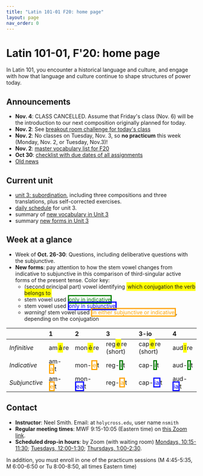 ```yaml
---
title: "Latin 101-01 F20: home page"
layout: page
nav_order: 0
---
```



# Latin 101-01, F'20: home page

In Latin 101, you encounter a historical language and culture, and engage with how that language and culture continue to shape structures of power today.


## Announcements

- **Nov. 4**: CLASS CANCELLED. Assume that Friday's class (Nov. 6) will be the introduction to our next composition originally planned for today.
- **Nov. 2**: See [breakout room challenge for today's class](./breakouts/)
- **Nov. 2**:  No classes on Tuesday, Nov. 3, so **no practicum** this week (Monday, Nov. 2, or Tuesday, Nov.3)!
- **Nov. 2**:  [master vocabulary list for F20](https://lingualatina.github.io/textbook/vocabulary/00-master/)
- **Oct 30**: [checklist with due dates of all assignments](./checklist/)
- [Old news](./oldnews/)

## Current unit

- [unit 3: subordination](./schedule/part3/), including three compositions and three translations, plus self-corrected exercises.
- [daily schedule](./schedule/part3/schedule/) for unit 3.
- summary of [new vocabulary in Unit 3](./schedule/part3/vocab/)
- summary [new forms in Unit 3](./schedule/part3/forms/)


## Week at a glance


- Week of **Oct. 26-30**: Questions, including deliberative questions with the subjunctive.
- **New forms**:  pay attention to how the stem vowel changes from indicative to subjunctive in this comparison of third-singular active forms of the present tense. Color key:
    - (second principal part) vowel identifying <span class="infinitive">which conjugation the verb belongs to</span>
    - stem vowel used <span class="indicative">only in indicative</span>
    - stem vowel used <span class="subjunctive">only in subjunctive</span>
    - *warning!*  stem vowel used <span class="warn">in either subjunctive or indicative</span>, depending on the conjugation


|  | 1     | 2     | 3 | 3-io | 4 |
| :------------- | :------------- | :------------- | :------------- | :------------- | :------------- |
| *Infinitive* |am<span class="infinitive">ā</span>re	| mon<span class="infinitive">ē</span>re | 	reg<span class="infinitive">e</span>re (short) | 	cap<span class="infinitive">e</span>re (short) | 	aud<span class="infinitive">ī</span>re |
| *Indicative* |am-<span class="warn">a</span>t	| mon-<span class="warn">e</span>t | 	reg-<span class="indicative">i</span>t | 	cap-<span class="indicative">i</span>t | 	aud-<span class="indicative">i</span>t |
| *Subjunctive* | am-<span class="warn">e</span>t | 	mon-<span class="subjunctive">ea</span>t	| reg-<span class="warn">a</span>t | 	cap-<span class="subjunctive">ia</span>t	| aud-<span class="subjunctive">ia</span>t |

<style scoped>

  .indicative {
    color: 	green;
    border: solid;
  }
  .subjunctive {
    color: 	blue;
    border: solid;
  }
  .warn {
    color: 	orange;
    border: solid;
  }
  .infinitive {
    background-color: 	yellow;
    border: solid yellow;
  }
</style>

## Contact

- **Instructor**: Neel Smith.  Email: at `holycross.edu`, user name `nsmith`
- **Regular meeting times**:  MWF 9:15-10:05 (Eastern time) on [this Zoom link](https://holycross.zoom.us/j/99294412522?pwd=dDBsUEZtcHpKZ2s4ekFFbmFIQXVoQT09).
- **Scheduled drop-in hours**: by Zoom (with waiting room) [Mondays, 10:15-11:30](https://holycross.zoom.us/j/92426336160); [Tuesdays, 12:00-1:30](https://holycross.zoom.us/j/98344637818); [Thursdays, 1:00-2:30](https://holycross.zoom.us/j/99712991817).


In addition, you must enroll in one of the practicum sessions (M 4:45-5:35, M 6:00-6:50 or Tu 8:00-8:50, all times Eastern time)
